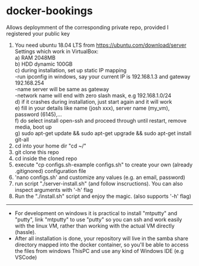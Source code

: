 # docker-bookings
Allows deploymment of the corresponding private repo, provided I registered your public key

1. You need ubuntu 18.04 LTS from https://ubuntu.com/download/server
  Settings which work in VirtualBox:<br>
  a) RAM 2048MB<br>
  b) HDD dynamic 100GB<br>
  c) during installation, set up static IP mapping<br>
        -run ipconfig in windows, say your current IP is 192.168.1.3 and gateway 192.168.254<br>
        -name server will be same as gateway<br>
        -network name will end with zero slash mask, e.g 192.168.1.0/24<br>
  d) if it crashes during installation, just start again and it will work<br>
  e) fill in your details like name (josh xxx), server name (my_vm), password (6145),... <br>
  f) do select install open-ssh and proceed through until restart, remove media, boot up <br>
  g) sudo apt-get update && sudo apt-get upgrade && sudo apt-get install git-all<br>
2. cd into your home dir "cd ~/"
3. git clone this repo
4. cd inside the cloned repo
5. execute "cp configs.sh-example configs.sh" to create your own (already .gitignored) configuration file
6. 'nano configs.sh' and customize any values (e.g. an email, password)
7. run script "./server-install.sh" (and follow inscructions). You can also inspect arguments with '-h' flag
8. Run the "./install.sh" script and enjoy the magic. (also supports '-h' flag)

---------------------------------------------------------
- For development on windows it is practical to install "mtputty" and "putty", link "mtputty" to use "putty" so you can ssh and work easily with the linux VM, rather than working with the actual VM directly (hassle).
- After all installation is done, your repository will live in the samba share directory mapped into the docker container, so you'll be able to access the files from windows ThisPC and use any kind of Windows IDE (e.g VSCode)
